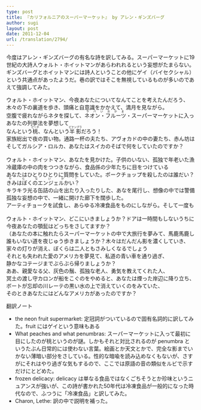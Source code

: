 ```yaml
---
type: post
title: 『カリフォルニアのスーパーマーケット』 by アレン・ギンズバーグ
author: sugi
layout: post
date: 2011-12-04
url: /translation/2794/
---
```

今度はアレン・ギンズバーグの有名な詩を訳してみる。スーパーマーケットに19世紀の大詩人ウォルト・ホイットマンがあらわれれるという妄想がたまらない。ギンズバーグとホイットマンには詩人ということの他にゲイ（バイセクシャル）という共通点があったようだ。巷の訳ではそこを無視しているものが多いのであえて強調してみた。

<pre>ウォルト・ホイットマン、今夜あなたについてなんてことを考えたんだろう、
木々の下の裏道を歩き、頭痛と自意識をかかえて、満月を見ながら。
空腹で疲れながらネタを探して、<ruby>ネオン・フルーツ<rp>（</rp><rt>ケバいおかま</rt><rp>）</rp></ruby>・スーパーマーケットに入った
あなたの列挙法を夢想して
なんという<ruby>桃<rp>（</rp><rt>ピーチ</rt><rp>）</rp></ruby>、なんという<ruby>半影<rp>（</rp><rt>ピナンブラ</rt><rp>）</rp></ruby>だろう！
家族総出で夜の買い物。通路一杯の夫たち、アヴォカドの中の妻たち、赤ん坊はトマトの中
そしてガルシア・ロルカ、あなたはスイカのそばで何をしていたのですか？

ウォルト・ホイットマン、あなたを見かけた。子供のいない、孤独で年老いた漁色家。
冷蔵庫の中の肉をつつきながら、食品係の少年たちに目をつけている
あなたはひとりひとりに質問をしていた。ポークチョップを殺したのは誰だい？バナナいくら？
<ruby>きみはぼくのエンジェルかい？<rp>（</rp><rt>やらないか？</rt><rp>）</rp></ruby>
キラキラ光る缶詰の山を出たり入ったりした、あなを尾行し、想像の中では警備員に尾行されて。
孤独な妄想の中で、一緒に開けた廊下を闊歩した。
アーティチョークを試食し、あらゆる冷凍食品をものにしながら。そして一度もレジを通らなかった

ウォルト・ホイットマン、どこにいきましょうか？ドアは一時間もしないうちに閉まります。
今夜あなたの顎髭はどっちをさしてますか？
（あなたの本に触れたらスーパーマーケットの中で大旅行を夢みて、馬鹿馬鹿しい気分だ）
誰もいない道を夜じゅう歩きましょうか？木々はだんだん影を濃くしていき、
家々の灯りが消え、ぼくらは二人ともさみしくなるでしょう
それとも失われた愛のアメリカを夢見て、私道の青い車を通り過ぎ、
静かなコテージまでぶらぶら帰りましょうか？
ああ、親愛なる父、灰色の鬚、孤独な老人、勇気を教えてくれた人、
冥土の渡し守カロンが船をこぐのをやめると、あなたは煙った岸辺に降り立ち、
ボートが忘却の川レーテの黒い水の上で消えていくのをみていた、
そのときあなたにはどんなアメリカがあったのですか？
</pre>

翻訳ノート

  * the neon fruit supermarket: 定冠詞がついているので固有名詞的に訳してみた。fruit にはゲイという意味もある
  * What peaches and what penumbras: スーパーマーケットに入って最初に目にしたのが桃というのが謎。しかもそれと対比されるのが penumbra というたぶん日常的には使わない言葉。絵画とか天文とかで、完全な影までいかない薄暗い部分をさしている。性的な暗喩を読み込めなくもないが、さすがにそれはやり過ぎな気もするので、ここでは原語の音の類似をルビで示すだけにとどめた。
  * frozen delicacy: delicacy は単なる食品ではなくごちそうとか珍味というニュアンスが強いが、この詩が書かれた50年代は冷凍食品が一般的になった時代なので、ふつうに「冷凍食品」と訳してみた。
  * Charon, Lethe: 訳の中で説明を補った。
